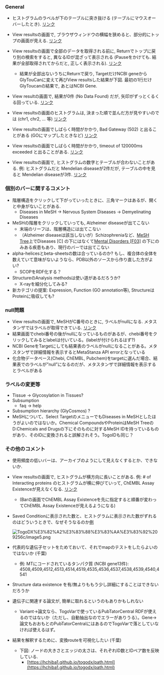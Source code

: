 
### General

- ヒストグラムのラベルが下のテーブルに突き抜ける (テーブルにマウスオーバーしたとき). [リンク](https://togodx-attribute-g3.dbcls.jp/human/?togoKey=ensembl_gene&keys=%5B%7B%22attributeId%22%3A%22disease_diseases_mesh%22%7D%5D&values=%5B%7B%22attributeId%22%3A%22gene_chromosome_ensembl%22%2C%22ids%22%3A%5B%7B%22categoryId%22%3A%2215%22%7D%5D%7D%5D)

- View resultsの画面で, ブラウザウィンドウの横幅を狭めると、部分的にトップの画面が見える. [リンク](https://togodx-attribute-g3.dbcls.jp/human/?togoKey=ensembl_gene&keys=%5B%7B%22attributeId%22%3A%22gene_high_level_expression_refex%22%7D%5D&values=%5B%7B%22attributeId%22%3A%22gene_chromosome_ensembl%22%2C%22ids%22%3A%5B%7B%22categoryId%22%3A%2224%22%7D%5D%7D%5D)

- View resultsの画面で全部のデータを取得される前に, Returnでトップに戻り別の検索をすると, 異なるIDが混ざって表示される (Pauseをかけても. 結果が全部取得されてからだと, 正しく表示される). [リンク](https://togodx-attribute-g3.dbcls.jp/human/?togoKey=ncbigene&keys=%5B%7B%22attributeId%22%3A%22gene_high_level_expression_refex%22%7D%5D&values=%5B%7B%22attributeId%22%3A%22compound_chemical_role_chebi%22%2C%22ids%22%3A%5B%7B%22categoryId%22%3A%2278298%22%7D%5D%7D%5D)
    - 結果が全部出ないうちにReturnで戻り, TargetだけNCBI geneからGlyTouCanに変えて再びView resultsした結果が下図. 最初の1行だけGlyToucanの結果で, あとはNCBI Gene.

- View resultの画面で, 結果が0件 (No Data Found) だが, 矢印がずっとくるくる回っている. [リンク](https://togodx-attribute-g3.dbcls.jp/human/?togoKey=nando&keys=%5B%7B%22attributeId%22%3A%22compound_action_type_chembl%22%7D%5D&values=%5B%7B%22attributeId%22%3A%22compound_drug_indication_mesh_chembl%22%2C%22ids%22%3A%5B%7B%22categoryId%22%3A%22D007239%22%7D%5D%7D%2C%7B%22attributeId%22%3A%22interaction_chembl_assay_existence_uniprot%22%2C%22ids%22%3A%5B%7B%22categoryId%22%3A%221%22%7D%5D%7D%5D)

- View resultsの画面のヒストグラムは, 決まった順で並んだ方が見やすいのでは (chr1, chr2, … 等) [リンク](https://togodx-attribute-g3.dbcls.jp/human/?togoKey=mesh&keys=%5B%7B%22attributeId%22%3A%22gene_chromosome_ensembl%22%7D%5D&values=%5B%7B%22attributeId%22%3A%22disease_diseases_mesh%22%2C%22ids%22%3A%5B%7B%22categoryId%22%3A%22D009422%22%7D%5D%7D%5D)

- View resultsの画面でしばらく時間がかかり, Bad Gateway (502) と出ることがある (GOにマップしたときなど) [リンク](https://togodx-attribute-g3.dbcls.jp/human/?togoKey=ensembl_gene&keys=%5B%7B%22attributeId%22%3A%22protein_biological_process_uniprot%22%7D%5D&values=%5B%7B%22attributeId%22%3A%22protein_domains_uniprot%22%2C%22ids%22%3A%5B%7B%22categoryId%22%3A%22393%22%7D%5D%7D%5D)

- View resultsの画面でしばらく時間がかかり, timeout of 120000ms exceeded と出ることがある. [リンク](https://togodx-attribute-g3.dbcls.jp/human/?togoKey=ensembl_gene&keys=%5B%7B%22attributeId%22%3A%22protein_isolation_source_uniprot%22%7D%5D&values=%5B%7B%22attributeId%22%3A%22gene_chromosome_ensembl%22%2C%22ids%22%3A%5B%7B%22categoryId%22%3A%2224%22%7D%5D%7D%5D)

- View resultsの画面で, ヒストグラムの数字とテーブルが合わないことがある. 例: ヒストグラムだと Mendelian diseaseが2件だが, テーブルの中を見ると Mendelian diseaseが3件. [リンク](https://togodx-attribute-g3.dbcls.jp/human/?togoKey=ensembl_gene&keys=%5B%7B%22attributeId%22%3A%22disease_diseases_mondo%22%7D%5D&values=%5B%7B%22attributeId%22%3A%22gene_biotype_ensembl%22%2C%22ids%22%3A%5B%7B%22categoryId%22%3A%22miRNA%22%7D%5D%7D%5D)

### 個別のバーに関するコメント

- 階層構造をクリックして下がっていったときに、三角マークはあるが、開くと中身がないことがある.
    - Diseases in MeSH -> Nervous System Diseases -> Demyelinating Diseases
- MeSHの階層をクリックしていっても, Alzheimer diseaseが出てこない
    - 末端のリーフは、階層構造には出てこない
    - （Alzheimer diseaseは該当しないが）Schizophreniaなど、[MeSH Tree](https://meshb.nlm.nih.gov/treeView)上でDiseases [C] の下にはなくて[Mental Disorders [F03]](https://meshb.nlm.nih.gov/record/ui?ui=D001523) の下にのみある疾患もあり、現行のバーでは出てこない
- alpha-helicesとbeta-sheetsの数は合っているのか? もし、複合体の全体を数えていて意味がないようなら、PDB以外のソースから作り直した方がよい?
    - SCOPをRDF化する？
- StructureのAnalysis methodsは使い道があるだろうか?
    - X-rayを細分化してみる?
- 新カテゴリの提案: Expression, Function (GO annotation等), StructureはProteinに吸収しても?

### null問題

- View resultsの画面で, MeSHがC番号のときに, ラベルがnullになる. メタスタンザではラベルが取得できている. [リンク](https://togodx-attribute-g3.dbcls.jp/human/?togoKey=mesh&keys=%5B%7B%22attributeId%22%3A%22disease_diseases_mesh%22%7D%5D&values=%5B%7B%22attributeId%22%3A%22gene_chromosome_ensembl%22%2C%22ids%22%3A%5B%7B%22categoryId%22%3A%2215%22%7D%5D%7D%5D)
- 結果画面でchebi番号の後がnullになっているものがあるが、chebi番号をクリックしてみるとlabelは付いている。(labelが付けられるはず?)
- NCBI GeneをTargetにしても結果表のラベルがnullになることがある。メタスタンザで詳細情報を表示するとMetaStanza API errorとなっている
- 化合物データベース(Chebi, ChEMBL, Pubchem)をtargetに選んだ場合、結果表でのラベルが”null”になるのだが、メタスタンザで詳細情報を表示するとラベルがある

### ラベルの変更等

- Tissue -> Glycosylation in Tissues?
- Subsumption
    - faq -> help
- Subsumption hierarchy (GlyCosmos) ?
- MeSHについて、Select TargetのメニューでもDiseases in MeSHとしたほうがよいのではないか。Chemical CompoundsやProteinはMeSH TreeのD:Chemicals and Drugsの下にそのものに対するMeSH IDを持っているものがあり、そのIDに変換されると誤解されそう。TogoIDも同じ？

### その他のコメント

- 使用頻度の低いバーは、アーカイブのようにして見えなくするとか、できないか.
- View resultsの画面で, ヒストグラムが横方向に長いことがある. 例: # of Interacting proteins のヒストグラムが横に伸びていって, ChEMBL Assay Existenceが見えなくなる. [リンク](https://togodx-attribute-g3.dbcls.jp/human/?togoKey=chembl_compound&keys=%5B%7B%22attributeId%22%3A%22interaction_number_of_interacting_proteins_uniprot%22%7D%2C%7B%22attributeId%22%3A%22interaction_chembl_assay_existence_uniprot%22%7D%5D&values=%5B%7B%22attributeId%22%3A%22disease_diseases_mesh%22%2C%22ids%22%3A%5B%7B%22categoryId%22%3A%22D007239%22%7D%5D%7D%5D)
    - (Barの画面でChEMBL Assay Existenceを先に指定すると順番が変わってChEMBL Assay Existenceが見えるようになる)
- Saved Conditionに表示された数と、ヒストグラムに表示された数がずれるのはどういうときで、なぜそうなるのか[例](https://togodx-attribute-g3.dbcls.jp/human/?togoKey=ensembl_gene&keys=%5B%7B%22attributeId%22%3A%22gene_high_level_expression_refex%22%7D%5D&values=%5B%7B%22attributeId%22%3A%22variant_clinical_significance_togovar%22%2C%22ids%22%3A%5B%7B%22categoryId%22%3A%22risk_factor%22%7D%5D%7D%5D)

    ![TogoDX%E3%82%A2%E3%83%88%E3%83%AA%E3%83%92%209256c/image5.png](TogoDX%E3%82%A2%E3%83%88%E3%83%AA%E3%83%92%209256c/image5.png)

- 代表的な遺伝子セットをためておいて、それでmapのテストをしたらよいのではないか (千葉)
    - 例: MTにコードされているタンパク質 (NCBI gene13件): 4508,4509,4512,4513,4514,4519,4535,4536,4537,4538,4539,4540,4541
- Structure data existence を有/無よりももう少し詳細にすることはできないだろうか
- 遺伝子に関連する論文が, 簡単に取れるというのもありかもしれない
    - Variant→論文なら、TogoVarで使っているPubTatorCentral RDFが使えるのではないか（ただし、自動抽出なのでエラーがありうる）。Gene→論文もおおもとのPubTatorCentralにはあるのでTogoVarで落としていなければ使えるはず。
- 結果を解釈するために、変換routeを可視化したい (千葉)
    - 下図: ノードの大きさとエッジの太さは、それぞれID数とIDペア数を反映している.
        - [https://hchiba1.github.io/togodx/path.html](https://hchiba1.github.io/togodx/path.html)
